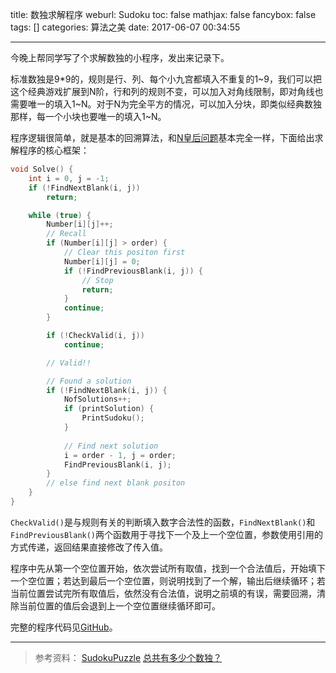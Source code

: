 title: 数独求解程序
weburl: Sudoku
toc: false
mathjax: false
fancybox: false
tags: []
categories: 算法之美
date: 2017-06-07 00:34:55

---

今晚上帮同学写了个求解数独的小程序，发出来记录下。

<!--more-->

标准数独是9*9的，规则是行、列、每个小九宫都填入不重复的1~9，我们可以把这个经典游戏扩展到N阶，行和列的规则不变，可以加入对角线限制，即对角线也需要唯一的填入1~N。对于N为完全平方的情况，可以加入分块，即类似经典数独那样，每一个小块也要唯一的填入1~N。

程序逻辑很简单，就是基本的回溯算法，和[N皇后问题](/2016/11/22/N_Queen_Problem/)基本完全一样，下面给出求解程序的核心框架：

``` C++
void Solve() {
	int i = 0, j = -1;
	if (!FindNextBlank(i, j))
		return;

	while (true) {
		Number[i][j]++;
		// Recall
		if (Number[i][j] > order) {
			// Clear this positon first
			Number[i][j] = 0;
			if (!FindPreviousBlank(i, j)) {
				// Stop
				return;
			}
			continue;
		}

		if (!CheckValid(i, j))
			continue;

		// Valid!!

		// Found a solution
		if (!FindNextBlank(i, j)) {
			NofSolutions++;
			if (printSolution) {
				PrintSudoku();
			}
			
			// Find next solution
			i = order - 1, j = order;
			FindPreviousBlank(i, j);
		}
		// else find next blank positon
	}
}
```

`CheckValid()`是与规则有关的判断填入数字合法性的函数，`FindNextBlank()`和`FindPreviousBlank()`两个函数用于寻找下一个及上一个空位置，参数使用引用的方式传递，返回结果直接修改了传入值。

程序中先从第一个空位置开始，依次尝试所有取值，找到一个合法值后，开始填下一个空位置；若达到最后一个空位置，则说明找到了一个解，输出后继续循环；若当前位置尝试完所有取值后，依然没有合法值，说明之前填的有误，需要回溯，清除当前位置的值后会退到上一个空位置继续循环即可。

完整的程序代码见[GitHub](https://github.com/g199209/Sudoku)。

----------

> 参考资料：
> [SudokuPuzzle](http://cn.sudokupuzzle.org/)
> [总共有多少个数独？](http://philoscience.iteye.com/blog/1525673)